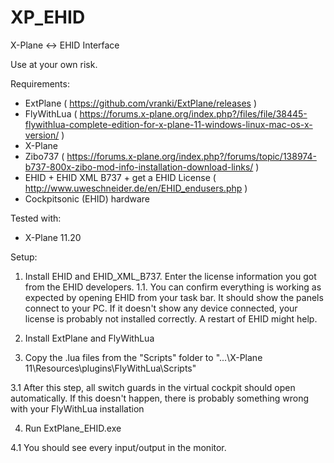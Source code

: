 # XP_EHID
X-Plane &lt;-> EHID Interface

Use at your own risk. 

Requirements: 
- ExtPlane ( https://github.com/vranki/ExtPlane/releases )
- FlyWithLua ( https://forums.x-plane.org/index.php?/files/file/38445-flywithlua-complete-edition-for-x-plane-11-windows-linux-mac-os-x-version/ )
- X-Plane
- Zibo737 ( https://forums.x-plane.org/index.php?/forums/topic/138974-b737-800x-zibo-mod-info-installation-download-links/ )
- EHID + EHID XML B737 + get a EHID License ( http://www.uweschneider.de/en/EHID_endusers.php )
- Cockpitsonic (EHID) hardware

Tested with:
- X-Plane 11.20

Setup:
1. Install EHID and EHID_XML_B737. Enter the license information you got from the EHID developers.
1.1. You can confirm everything is working as expected by opening EHID from your task bar. It should show the panels connect to your PC.
If it doesn't show any device connected, your license is probably not installed correctly. A restart of EHID might help.	
		
2. Install ExtPlane and FlyWithLua

3. Copy the .lua files from the "Scripts" folder to "...\X-Plane 11\Resources\plugins\FlyWithLua\Scripts"

3.1 After this step, all switch guards in the virtual cockpit should open automatically. If this doesn't happen, there is probably something wrong with your FlyWithLua installation

4. Run ExtPlane_EHID.exe

4.1 You should see every input/output in the monitor.
	
